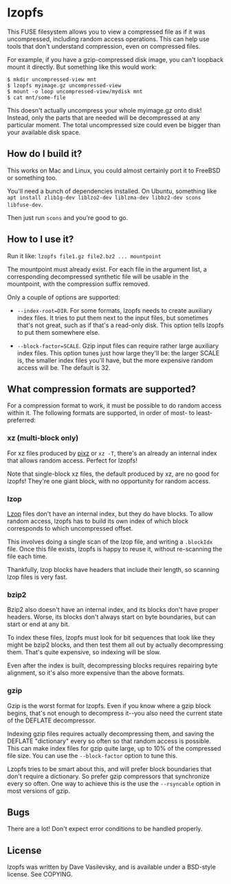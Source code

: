 # lzopfs

This FUSE filesystem allows you to view a compressed file as if it was uncompressed, including random access operations. This can help use tools that don't understand compression, even on compressed files.

For example, if you have a gzip-compressed disk image, you can't loopback mount it directly. But something like this would work:

```
$ mkdir uncompressed-view mnt
$ lzopfs myimage.gz uncompressed-view
$ mount -o loop uncompressed-view/mydisk mnt
$ cat mnt/some-file
```

This doesn't actually uncompress your whole myimage.gz onto disk! Instead, only the parts that are needed will be decompressed at any particular moment. The total uncompressed size could even be bigger than your available disk space.

## How do I build it?

This works on Mac and Linux, you could almost certainly port it to FreeBSD or something too.

You'll need a bunch of dependencies installed. On Ubuntu, something like `apt install zlib1g-dev liblzo2-dev liblzma-dev libbz2-dev scons libfuse-dev`.

Then just run `scons` and you're good to go.

## How to I use it?

Run it like: `lzopfs file1.gz file2.bz2 ... mountpoint`

The mountpoint must already exist. For each file in the argument list, a corresponding decompressed synthetic file will be usable in the mountpoint, with the compression suffix removed.

Only a couple of options are supported:

* `--index-root=DIR`. For some formats, lzopfs needs to create auxiliary index files. It tries to put them next to the input files, but sometimes that's not great, such as if that's a read-only disk. This option tells lzopfs to put them somewhere else.

* `--block-factor=SCALE`. Gzip input files can require rather large auxiliary index files. This option tunes just how large they'll be: the larger SCALE is, the smaller index files you'll have, but the more expensive random access will be. The default is 32.

## What compression formats are supported?

For a compression format to work, it must be possible to do random access within it. The following formats are supported, in order of most- to least-preferred:

### xz (multi-block only)

For xz files produced by [pixz](https://github.com/vasi/pixz) or `xz -T`, there's an already an internal index that allows random access. Perfect for lzopfs!

Note that single-block xz files, the default produced by xz, are no good for lzopfs! They're one giant block, with no opportunity for random access.

### lzop

[Lzop](https://www.lzop.org/) files don't have an internal index, but they do have blocks. To allow random access, lzopfs has to build its own index of which block corresponds to which uncompressed offset.

This involves doing a single scan of the lzop file, and writing a `.blockIdx` file. Once this file exists, lzopfs is happy to reuse it, without re-scanning the file each time.

Thankfully, lzop blocks have headers that include their length, so scanning lzop files is very fast.

### bzip2

Bzip2 also doesn't have an internal index, and its blocks don't have proper headers. Worse, its blocks don't always start on byte boundaries, but can start or end at any bit.

To index these files, lzopfs must look for bit sequences that look like they might be bzip2 blocks, and then test them all out by actually decompressing them. That's quite expensive, so indexing will be slow.

Even after the index is built, decompressing blocks requires repairing byte alignment, so it's also more expensive than the above formats.

### gzip

Gzip is the worst format for lzopfs. Even if you know where a gzip block begins, that's not enough to decompress it--you also need the current state of the DEFLATE decompressor.

Indexing gzip files requires actually decompressing them, and saving the DEFLATE "dictionary" every so often so that random access is possible. This can make index files for gzip quite large, up to 10% of the compressed file size. You can use the `--block-factor` option to tune this.

Lzopfs tries to be smart about this, and will prefer block boundaries that don't require a dictionary. So prefer gzip compressors that synchronize every so often. One way to achieve this is the use the `--rsyncable` option in most versions of gzip.

## Bugs

There are a lot! Don't expect error conditions to be handled properly.

## License

lzopfs was written by Dave Vasilevsky, and is available under a BSD-style license. See COPYING.